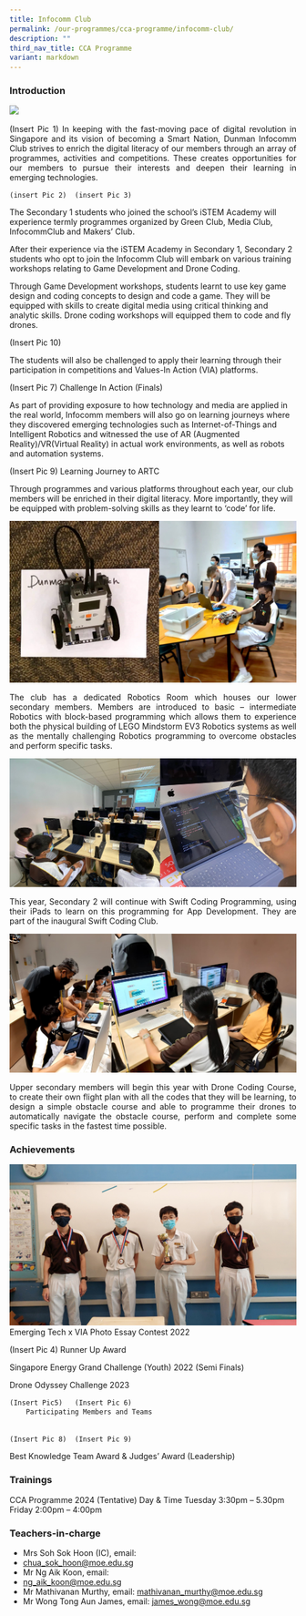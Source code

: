 ```yaml
---
title: Infocomm Club
permalink: /our-programmes/cca-programme/infocomm-club/
description: ""
third_nav_title: CCA Programme
variant: markdown
---
```

### Introduction

![](/images/CCA%20Photos/Infocomm%20Club/Pic00.jpg)
<p style="text-align: justify;">(Insert Pic 1)
In keeping with the fast-moving pace of digital revolution in Singapore and its vision of becoming a Smart Nation, Dunman Infocomm Club strives to enrich the digital literacy of our members through an array of programmes, activities and competitions. These creates opportunities for our members to pursue their interests and deepen their learning in emerging technologies.


	(insert Pic 2)	(insert Pic 3)
	
The Secondary 1 students who joined the school’s iSTEM Academy will experience termly programmes organized by Green Club, Media Club, InfocommClub and Makers’ Club. 

After their experience via the iSTEM Academy in Secondary 1, Secondary 2 students who opt to join the Infocomm Club will embark on various training workshops relating to Game Development and Drone Coding. 

Through Game Development workshops, students learnt to use key game design and coding concepts to design and code a game. They will be equipped with skills to create digital media using critical thinking and analytic skills.  Drone coding workshops will equipped them to code and fly drones.

(Insert Pic 10)

The students will also be challenged to apply their learning through their participation in competitions and Values-In Action (VIA) platforms.

(Insert Pic 7)
Challenge In Action (Finals)

As part of providing exposure to how technology and media are applied in the real world, Infocomm members will also go on learning journeys where they discovered emerging technologies such as Internet-of-Things and Intelligent Robotics and witnessed the use of AR (Augmented Reality)/VR(Virtual Reality) in actual work environments, as well as robots and automation systems. 

(Insert Pic 9)
Learning Journey to ARTC
 
Through programmes and various platforms throughout each year, our club members will be enriched in their digital literacy. More importantly, they will be equipped with problem-solving skills as they learnt to ‘code’ for life. 
</p>

![](/images/CCA%20Photos/Infocomm%20Club/Pic01.jpg)

<p style="text-align: justify;">The club has a dedicated Robotics Room which houses our lower secondary members. Members are introduced to basic – intermediate Robotics with block-based programming which allows them to experience both the physical building of LEGO Mindstorm EV3 Robotics systems as well as the mentally challenging Robotics programming to overcome obstacles and perform specific tasks.</p>

![](/images/CCA%20Photos/Infocomm%20Club/Pic02.jpg)

<p style="text-align: justify;">This year, Secondary 2 will continue with Swift Coding Programming, using their iPads to learn on this programming for App Development. They are part of the inaugural Swift Coding Club.</p>

![](/images/CCA%20Photos/Infocomm%20Club/Pic03.jpg)

<p style="text-align: justify;">Upper secondary members will begin this year with Drone Coding Course, to create their own flight plan with all the codes that they will be learning, to design a simple obstacle course and able to programme their drones to automatically navigate the obstacle course, perform and complete some specific tasks in the fastest time possible.</p>

### Achievements
![](/images/CCA%20Photos/Infocomm%20Club/Pic04.jpg)
Emerging Tech x VIA Photo Essay Contest 2022 

(Insert Pic 4)
Runner Up Award

Singapore Energy Grand Challenge (Youth) 2022  (Semi Finals)


Drone Odyssey Challenge 2023

	(Insert Pic5)	(Insert Pic 6)
		Participating Members and Teams 


	(Insert Pic 8)	(Insert Pic 9)
Best Knowledge Team Award &amp; Judges’ Award (Leadership)


### Trainings

CCA Programme 2024 (Tentative)
Day &amp; Time	Tuesday 3:30pm – 5.30pm
Friday 2:00pm – 4:00pm	


### Teachers-in-charge

* Mrs Soh Sok Hoon (IC), email:&nbsp;
* [chua\_sok\_hoon@moe.edu.sg](mailto:chua_sok_hoon@moe.edu.sg)
* Mr Ng Aik Koon, email:&nbsp;
* [ng\_aik\_koon@moe.edu.sg](mailto:ng_aik_koon@moe.edu.sg)
* Mr  Mathivanan Murthy, email:&nbsp;[mathivanan_murthy@moe.edu.sg](mailto:mathivanan_murthy@moe.edu.sg)
* Mr Wong Tong Aun James, email:&nbsp;[james_wong@moe.edu.sg](mailto:james_wong@moe.edu.sg)